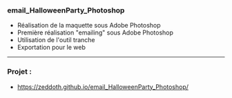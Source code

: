 ### email_HalloweenParty_Photoshop

- Réalisation de la maquette sous Adobe Photoshop
- Première réalisation "emailing" sous Adobe Photoshop
- Utilisation de l'outil tranche
- Exportation pour le web

---

### Projet :

- https://zeddoth.github.io/email_HalloweenParty_Photoshop/
